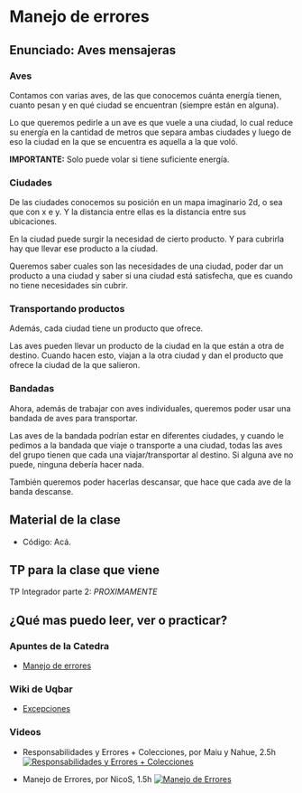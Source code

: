 # Manejo de errores

## Enunciado: Aves mensajeras

### Aves

Contamos con varias aves, de las que conocemos cuánta energía tienen, cuanto pesan y en qué ciudad se encuentran (siempre están en alguna).

Lo que queremos pedirle a un ave es que vuele a una ciudad, lo cual reduce su energía en la cantidad de metros que separa ambas ciudades y luego de eso la ciudad en la que se encuentra es aquella a la que voló.

**IMPORTANTE:** Solo puede volar si tiene suficiente energía.

### Ciudades

De las ciudades conocemos su posición en un mapa imaginario 2d, o sea que con x e y. Y la distancia entre ellas es la distancia entre sus ubicaciones.

En la ciudad puede surgir la necesidad de cierto producto. Y para cubrirla hay que llevar ese producto a la ciudad.

Queremos saber cuales son las necesidades de una ciudad, poder dar un producto a una ciudad y saber si una ciudad está satisfecha, que es cuando no tiene necesidades sin cubrir.

### Transportando productos

Además, cada ciudad tiene un producto que ofrece.

Las aves pueden llevar un producto de la ciudad en la que están a otra de destino. Cuando hacen esto, viajan a la otra ciudad y dan el producto que ofrece la ciudad de la que salieron.

### Bandadas

Ahora, además de trabajar con aves individuales, queremos poder usar una bandada de aves para transportar.

Las aves de la bandada podrían estar en diferentes ciudades, y cuando le pedimos a la bandada que viaje o transporte a una ciudad, todas las aves del grupo tienen que cada una viajar/transportar al destino. Si alguna ave no puede, ninguna debería hacer nada.

También queremos poder hacerlas descansar, que hace que cada ave de la banda descanse.


## Material de la clase

- Código: Acá.

## TP para la clase que viene

TP Integrador parte 2: *PROXIMAMENTE*


## ¿Qué mas puedo leer, ver o practicar?

### Apuntes de la Catedra

- [Manejo de errores](https://docs.google.com/document/d/1T87tmdXv_39RoE_zR7alVFK8TUl-KJYOhdoIsoVTRb4/edit?usp=drive_web)

### Wiki de Uqbar

- [Excepciones](https://wiki.uqbar.org/wiki/articles/excepciones.html)

### Videos

- Responsabilidades y Errores + Colecciones, por Maiu y Nahue, 2.5h
[![Responsabilidades y Errores + Colecciones](https://img.youtube.com/vi/-h0H7m1Gcu4/0.jpg)](https://youtu.be/-h0H7m1Gcu4 "Responsabilidades y Errores + Colecciones")

- Manejo de Errores, por NicoS, 1.5h
[![Manejo de Errores](https://img.youtube.com/vi/sRar89Drr_Q/0.jpg)](https://youtu.be/sRar89Drr_Q "Manejo de Errores")
